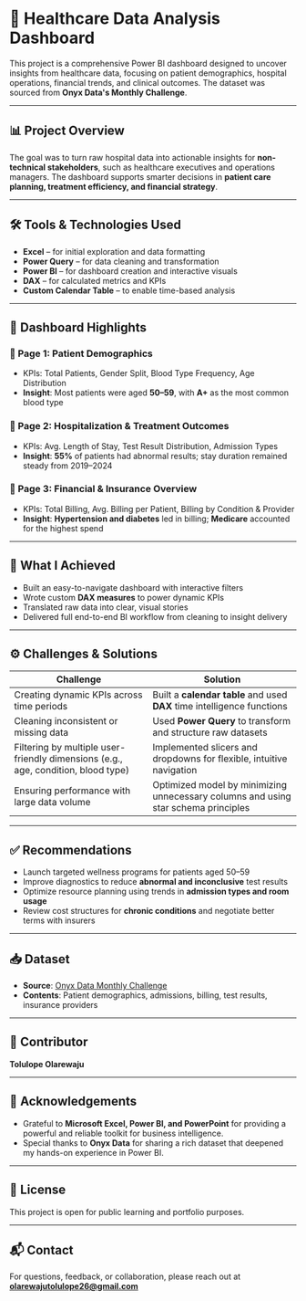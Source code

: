 # 🏥 Healthcare Data Analysis Dashboard

This project is a comprehensive Power BI dashboard designed to uncover insights from healthcare data, focusing on patient demographics, hospital operations, financial trends, and clinical outcomes. The dataset was sourced from **Onyx Data's Monthly Challenge**.

---

## 📊 Project Overview

The goal was to turn raw hospital data into actionable insights for **non-technical stakeholders**, such as healthcare executives and operations managers. The dashboard supports smarter decisions in **patient care planning, treatment efficiency, and financial strategy**.

---

## 🛠 Tools & Technologies Used

- **Excel** – for initial exploration and data formatting  
- **Power Query** – for data cleaning and transformation  
- **Power BI** – for dashboard creation and interactive visuals  
- **DAX** – for calculated metrics and KPIs  
- **Custom Calendar Table** – to enable time-based analysis

---

## 📌 Dashboard Highlights

### 🔹 Page 1: Patient Demographics
- KPIs: Total Patients, Gender Split, Blood Type Frequency, Age Distribution  
- **Insight**: Most patients were aged **50–59**, with **A+** as the most common blood type

### 🔹 Page 2: Hospitalization & Treatment Outcomes
- KPIs: Avg. Length of Stay, Test Result Distribution, Admission Types  
- **Insight**: **55%** of patients had abnormal results; stay duration remained steady from 2019–2024

### 🔹 Page 3: Financial & Insurance Overview
- KPIs: Total Billing, Avg. Billing per Patient, Billing by Condition & Provider  
- **Insight**: **Hypertension and diabetes** led in billing; **Medicare** accounted for the highest spend

---

## 🚀 What I Achieved

- Built an easy-to-navigate dashboard with interactive filters  
- Wrote custom **DAX measures** to power dynamic KPIs  
- Translated raw data into clear, visual stories  
- Delivered full end-to-end BI workflow from cleaning to insight delivery

---

## ⚙️ Challenges & Solutions

| Challenge | Solution |
|----------|----------|
| Creating dynamic KPIs across time periods | Built a **calendar table** and used **DAX** time intelligence functions |
| Cleaning inconsistent or missing data | Used **Power Query** to transform and structure raw datasets |
| Filtering by multiple user-friendly dimensions (e.g., age, condition, blood type) | Implemented slicers and dropdowns for flexible, intuitive navigation |
| Ensuring performance with large data volume | Optimized model by minimizing unnecessary columns and using star schema principles |

---

## ✅ Recommendations

- Launch targeted wellness programs for patients aged 50–59  
- Improve diagnostics to reduce **abnormal and inconclusive** test results  
- Optimize resource planning using trends in **admission types and room usage**  
- Review cost structures for **chronic conditions** and negotiate better terms with insurers

---

## 📥 Dataset

- **Source**: [Onyx Data Monthly Challenge](https://www.onyxdata.co.uk/)
- **Contents**: Patient demographics, admissions, billing, test results, insurance providers

---

## 👤 Contributor

**Tolulope Olarewaju**

---

## 🙏 Acknowledgements

- Grateful to **Microsoft Excel, Power BI, and PowerPoint** for providing a powerful and reliable toolkit for business intelligence.  
- Special thanks to **Onyx Data** for sharing a rich dataset that deepened my hands-on experience in Power BI.

---

## 📜 License

This project is open for public learning and portfolio purposes.

---

## 📬 Contact

For questions, feedback, or collaboration, please reach out at **olarewajutolulope26@gmail.com**

